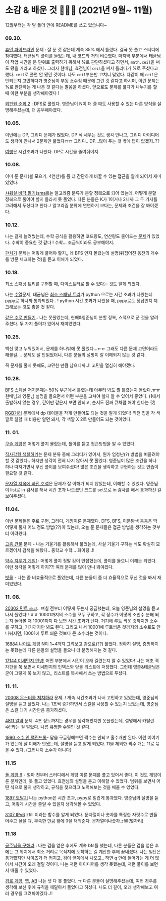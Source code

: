 # 소감 & 배운 것 👩‍💻📝 (2021년 9월~ 11월)
12월부터는 각 달 폴더 안에 README를 쓰고 있습니다~ 

### 09.30.

[휴먼 파이프라인](https://www.acmicpc.net/problem/22981) 문제 : 잘 푼 것 같은데 계속 85% 에서 틀렸다. 결국 못 풀고 스터디에 참여했다. 태균님의 풀이를 들었는데, 내 코드와 거의 비슷했다. 마지막 부분에서 태균님이 작업 시간을 분 단위로 출력하기 위해서 %로 판단하셨다고 하면서, `math.ceil`을 써도 됐을 거라고 하셨다. 그러자 현배님, 효전님이 `ceil`을 써서 틀리다가 %로 푸셨다고 했다. `ceil`로 풀면 안 됐던 것이다. 나도 `ceil`부분만 고치니 맞았다. 다같이 왜 `ceil`은 안되는지 고민하다가 영준님이 부동 소수점 때문에 그런 것 같다고 하시며, 이런 문제는 %로 판단하는 게 나은 것 같다는 말씀을 하셨다. 앞으로도 문제를 풀다가 나누기를 할 때 이런 부분을 생각해야겠다 ! 

[외판원 순회 2](https://www.acmicpc.net/problem/10971) : DFS로 풀었다. 영준님이 N이 더 클 때도 사용할 수 있는 다른 방식을 설명해주셨는데, 더 공부해야겠다.

### 10.05.

이번에는 DP, 그리디 문제가 많았다. DP 식 세우는 것도 생각 안나고, 그리디 아이디어도 생각이 안나서 2문제만 풀었다ㅠㅠ 그리디.. DP...많이 푸는 것 밖에 답이 없겠지..??  

[여행](https://www.acmicpc.net/problem/2157)은 시간초과가 나왔다. DP로 시간을 줄여줘야지.

### 10.08.

이미 푼 문제(볼 모으기, 4연산)를 좀 더 간단하게 바꿀 수 있는 접근을 알게 되어서 재미있었다.

[샤워실 바닥 깔기(small)](https://www.acmicpc.net/problem/14600)는 알고리즘 분류가 분할 정복으로 되어 있는데, 어떻게 분할 정복으로 풀어야 할지 몰라서 못 풀었다. 다른 분들은 K가 1이거나 2니까 그 두 가지를 고려해서 푸셨다고 한다..! 알고리즘 분류에 연연하기 보다는, 문제와 조건을 잘 봐야겠다.

### 10.12.

나는 길게 늘려썼는데, 수학 공식을 활용하면 코드량도, 연산량도 줄어드는 [문제](https://www.acmicpc.net/problem/17392)가 있었다. 수학이 중요한 것 같다 ! 수학... 조금씩이라도 공부해야지.

[판치기](https://www.acmicpc.net/problem/23085) 문제는 어떻게 풀어야 할지,, 왜 BFS 인지 몰랐는데 설명(뒤집어진 동전의 개수를 방문 체크하는 것)을 듣고 이해가 되었다.

### 10.18.

최소 스패닝 트리를 구현할 때, 다익스트라로 할 수 있다는 것도 알게 되었다.

나는 [수열](https://www.acmicpc.net/problem/13274)문제, 태균님은 [최소 스패닝 트리](https://www.acmicpc.net/problem/1197)가 python  으로는 시간 초과가 나왔는데 pypy로 하니까 통과되었다.. ! python 시간 초과가 나왔을 때, pypy로도 정답인지 체크해보는 것도 좋을 것 같다.

[같은 수로 만들기](https://www.acmicpc.net/problem/2374).. 나는 못풀었는데, 현배&영준님이 분할 정복, 스택으로 푼 것을 알려주셨다. 두 가지 풀이가 있어서 재미있었다.



### 10.25.

백신 맞고 누워있어서, 문제를 하나밖에 못 풀었다...ㅠㅠ 그래도 다른 문제 고민이라도 해볼걸....  문제도 잘 안읽었더니, 다른 분들의 설명이 잘 이해되지 않는 것 같다.

꼭 문제를 풀지 못해도, 고민한 만큼 남으니까..!! 고민을 열심히 해야겠다.



### 10.28.

[BFS 스페셜 저지](https://www.acmicpc.net/problem/16940)문제는 50% 부근에서 틀렸는데 아무리 봐도 뭘 틀렸는지 몰랐다.ㅠㅠ 현배님과 영준님 설명을 들으면서 어떤 부분을 고쳐야 할지 알 수 있어서 좋았다. (1에서 출발하지 않는 경우, 깊이만 같은지 보면 안되고, 순서도 진짜 큐처럼 해야 한다는 것)

[RGB거리](https://www.acmicpc.net/problem/1149) 문제에서 dp 테이블을 작게 만들어도 되는 것을 알게 되었다! 직전 집을 각 색깔로 칠할 때 비용만 알면 돼서, 각 색깔 X 2로 만들어도 되는 것이었다. 



### 11. 01.

[구슬 게임](https://www.acmicpc.net/problem/2600)은 어떻게 풀지 몰랐는데, 풀이를 듣고 접근방법을 알 수 있었다.

[직사각형 색칠하기](https://www.acmicpc.net/problem/1186)는 문제 분류 중에 그리디가 있어서, 뭔가 엄청난(?) 방법을 떠올려야 할 것 같았다.. 하지만 생각이 전혀 나지 않아서 못 풀었다. 영준님이 많은 조건을 하나 하나 따져가면서 푸신 풀이를 보여주셨다! 많은 조건을 생각하고 구현하는 것도 연습이 필요할 것 같다.

[문자열 지옥에 빠진 호석](https://www.acmicpc.net/problem/20166)은 문제가 잘 이해가 되지 않았는데, 이해할 수 있었다. 영준님이 list로 in 검사를 해서 시간 초과 나오셨던 코드를 set으로 in 검사를 해서 통과하신 걸 보여주셨다. 



### 11.04.

이번 문제들은 주로 구현, 그리디, 게임이론 문제였다. DFS, BFS, 이분탐색 등등은 딱 어떻게 풀지 어느 정도 방법(??)이 있는데, 오늘 푼 문제들은 접근 방법을 생각하는 것부터 어려웠다. 

[고층 건물](https://www.acmicpc.net/problem/1027) 문제 - 나는 기울기를 활용해서 풀었는데, 사실 기울기 구하는 식도 확실히 모르겠어서 검색을 해봤다.. 중학교 수학... 화이팅..!!

[약수 지우기 게임1](https://www.acmicpc.net/problem/12107)- 어떻게 풀지 정말 감이 안잡혔는데, 풀이를 들으니 이해는 되었다. 이런 생각을 어떻게 하지??! 여러 문제를 많이 만나 봐야겠다.

[빗물](https://www.acmicpc.net/problem/14719) - 나는 좀 비효율적으로 풀었는데, 다른 분들이 좀 더 효율적으로 푸신 것을 봐서 재미있었다.

### 11. 08.
[20302 민트 초코](https://www.acmicpc.net/problem/20302).. 며칠 전부터 어떻게 푸는지 궁금했는데, 오늘 영준님의 설명을 듣고 나서 풀었다!! ㅎㅎ 10001까지의 소수를 모두 구하고, 각 정수가 어떻게 소인수 분해 되는지 돌아볼 때 10001까지 다 보면 시간 초과가 난다. 거기에 루트 씌운 것까지만 소수를 구하고, 거기까지만 봐도 된다. 그리고 나서 10001에 루트씌운 것까지의 소수로도 안 나눠지면, 10001에 루트 씌운 것보다 큰 소수라는 것이다.

[16884 나이트 게임](https://www.acmicpc.net/problem/16884) N이 1~4까지 그려보고 감으로(??) 풀었다. 정확히 설명, 증명하지는 못했는데 다른 분들의 설명을 들으니 더 분명해지는 것 같다.

[17144 미세먼지 안녕!](https://www.acmicpc.net/problem/17144) 어떤 부분에서 시간이 오래 걸렸는지 알 수 있었다! 나는 매초 격자판을 쭉 보면서 미세먼지의 인덱스와 양을 리스트에 저장했다. 그런데 영준&태균님은 굳이 그렇게 쭉 보지 않고,, 리스트를 복사해서 쓰는 방법으로 푸셨다.

### 11. 11.

[20008 몬스터를 처치하라](https://www.acmicpc.net/problem/20008) 문제..! 계속 시간초과가 나서 고민하고 있었는데, 영준님의 설명을 듣고 풀었다. 나는 1초씩 증가하면서 스킬을 사용할 수 있는지 보았는데, 영준님은 스킬 대기 시간만큼 증가하셨다. 

[4811 알약](https://www.acmicpc.net/problem/4811) 문제. 4초 정도까지는 경우를 생각해봤지만 못풀었는데, 설명에서 카탈란 수!!라는 걸 알았다.  나름 유명한 수열인 것 같다.

[1990 소수 인 팰린드롬](https://www.acmicpc.net/problem/1990)- 답을 구글링해보면 짝수는 안되고 홀수개만 된다.  이런 이야기가 있는데 잘 이해가 안됐는데, 설명을 듣고 알게 되었다. 11을 제외한 짝수 개는 11로 묶을 수 있다. (그러니까 소수가 아니다)



### 11.15

[돌 게임 6](https://www.acmicpc.net/problem/9660) - 얼마 전부터 스터디에서 게임 이론 문제를 풀고 있어서 좋다. 이 것도 게임이론 문제인데, 못 풀고 있었다. 효전님의 설명을 듣고 이해할 수 있었다. 범위를 보면서 어떤 식으로 풀지 생각하고, 규칙을 찾으려고 노력해보는 것을 배울 수 있었다.

[1897 토달기](https://www.acmicpc.net/problem/1897) 나는 python은 시간 초과, pypy로 힘겹게 통과했다. 영준님의 설명을 듣고, 어떻게 시간을 줄일 수 있을지 생각해볼 수 있었다.

[3107 IPv6](https://www.acmicpc.net/problem/3107)  zfill 이라는 함수를 알게 되었다. 문자열이나 숫자를 특정한 자릿수로 만들어주고 싶을 떄, 부족한 만큼 앞에 0을 채워준다.  문자열이나숫자.zfill(몇자리)



### 11.18

[공주님을 구해라](https://www.acmicpc.net/problem/17836) : 나는 검을 얻은 후에도 계속 bfs를 했는데, 다른 분들은 검을 얻은 후에는 그 위치에서 최소 거리로 목적지에 도착하는 걸 계산한 후에 끝내셨다. 나는 일단은 통과했지만 사이즈가 더 커지고, 검이 앞쪽에서 나오고.. 하면 q 안에 들어가는 게 더 많아서 시간이 오래 걸릴 것이다. 나는 저런 아이디어를 생각 못했는데, 저런 풀이를 보면서 배울 수 있었다.

[경로 게임](https://www.acmicpc.net/problem/12887), [앱](https://www.acmicpc.net/problem/7579), [AB](https://www.acmicpc.net/problem/12970)   나는 셋 다 못 풀었다..ㅠ 다른 분들이 설명해주셨는데, 여러 경우를 생각해 보신 후에 규칙을 깨달아서 풀었다고 하셨다. 나도 더 깊이, 오래 생각해보고 여러 경우를 그려봐야겠다..!!



